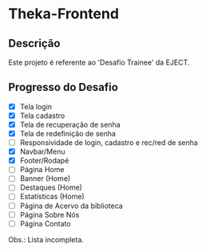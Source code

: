# Theka-Frontend

## Descrição

Este projeto é referente ao 'Desafio Trainee' da EJECT.

## Progresso do Desafio

- [x] Tela login
- [x] Tela cadastro
- [x] Tela de recuperação de senha
- [x] Tela de redefinição de senha
- [ ] Responsividade de login, cadastro e rec/red de senha
- [x] Navbar/Menu
- [x] Footer/Rodapé
- [ ] Página Home
- [ ] Banner (Home)
- [ ] Destaques (Home)
- [ ] Estatísticas (Home)
- [ ] Página de Acervo da biblioteca
- [ ] Página Sobre Nós
- [ ] Página Contato 

Obs.: Lista incompleta.

